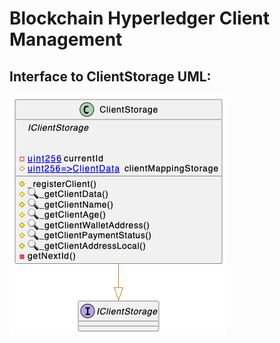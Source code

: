 
# Blockchain Hyperledger Client Management 

## Interface to ClientStorage UML: 

![Alt text](./docs/images/UML_ClientStorage.png)